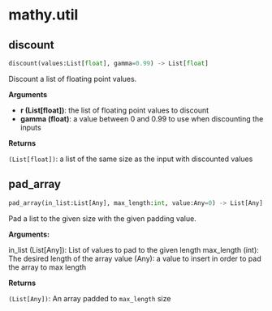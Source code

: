 # mathy.util

## discount
```python
discount(values:List[float], gamma=0.99) -> List[float]
```
Discount a list of floating point values.

__Arguments__

- __r (List[float])__: the list of floating point values to discount
- __gamma (float)__: a value between 0 and 0.99 to use when discounting the inputs

__Returns__

`(List[float])`: a list of the same size as the input with discounted values

## pad_array
```python
pad_array(in_list:List[Any], max_length:int, value:Any=0) -> List[Any]
```
Pad a list to the given size with the given padding value.

__Arguments:__

in_list (List[Any]): List of values to pad to the given length
max_length (int): The desired length of the array
value (Any): a value to insert in order to pad the array to max length

__Returns__

`(List[Any])`: An array padded to `max_length` size

